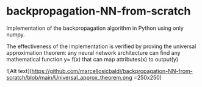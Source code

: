 # backpropagation-NN-from-scratch

Implementation of the backpropagation algorithm in Python using only numpy.

The effectiveness of the implementation is verified by proving the universal approximation theorem: any neural network architecture can find any mathematical function y= f(x) that can map attributes(x) to output(y)

![Alt text](https://github.com/marcellosicbaldi/backpropagation-NN-from-scratch/blob/main/Universal_approx_theorem.png =250x250)
